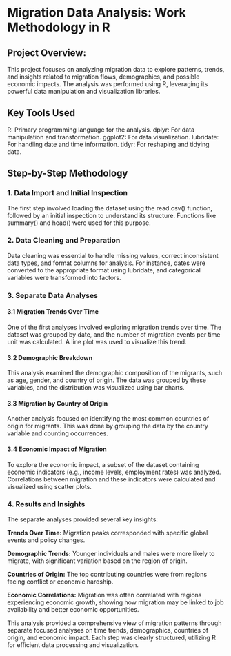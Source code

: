 # Migration Data Analysis: Work Methodology in R

## Project Overview:
This project focuses on analyzing migration data to explore patterns, trends, and insights related to migration flows, demographics, and possible economic impacts. The analysis was performed using R, leveraging its powerful data manipulation and visualization libraries.

## Key Tools Used
R: Primary programming language for the analysis.
dplyr: For data manipulation and transformation.
ggplot2: For data visualization.
lubridate: For handling date and time information.
tidyr: For reshaping and tidying data.

## Step-by-Step Methodology

### 1. Data Import and Initial Inspection
The first step involved loading the dataset using the read.csv() function, followed by an initial inspection to understand its structure. Functions like summary() and head() were used for this purpose.

### 2. Data Cleaning and Preparation
Data cleaning was essential to handle missing values, correct inconsistent data types, and format columns for analysis. For instance, dates were converted to the appropriate format using lubridate, and categorical variables were transformed into factors.


### 3. Separate Data Analyses

#### 3.1 Migration Trends Over Time
One of the first analyses involved exploring migration trends over time. The dataset was grouped by date, and the number of migration events per time unit was calculated. A line plot was used to visualize this trend.

#### 3.2 Demographic Breakdown
This analysis examined the demographic composition of the migrants, such as age, gender, and country of origin. The data was grouped by these variables, and the distribution was visualized using bar charts.

#### 3.3 Migration by Country of Origin
Another analysis focused on identifying the most common countries of origin for migrants. This was done by grouping the data by the country variable and counting occurrences.

#### 3.4 Economic Impact of Migration
To explore the economic impact, a subset of the dataset containing economic indicators (e.g., income levels, employment rates) was analyzed. Correlations between migration and these indicators were calculated and visualized using scatter plots.

### 4. Results and Insights
The separate analyses provided several key insights:

**Trends Over Time:** Migration peaks corresponded with specific global events and policy changes.

**Demographic Trends:** Younger individuals and males were more likely to migrate, with significant variation based on the region of origin.

**Countries of Origin:** The top contributing countries were from regions facing conflict or economic hardship.

**Economic Correlations:** Migration was often correlated with regions experiencing economic growth, showing how migration may be linked to job availability and better economic opportunities.

This analysis provided a comprehensive view of migration patterns through separate focused analyses on time trends, demographics, countries of origin, and economic impact. Each step was clearly structured, utilizing R for efficient data processing and visualization.

